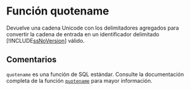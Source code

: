 ﻿---
SidebarGroup: "q"
Autogenerated: true
---

# Función  quotename

Devuelve una cadena Unicode con los delimitadores agregados para convertir la cadena de entrada en un identificador delimitado [!INCLUDE[ssNoVersion](../../includes/ssnoversion-md.md)] válido.

## Comentarios 

`quotename` es una función de SQL estándar. Consulte la documentación completa de la función [`quotename`](https://learn.microsoft.com/es-es/sql/t-sql/functions/quotename-transact-sql) para mayor información.
